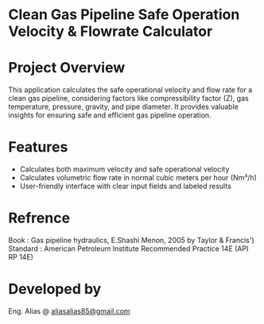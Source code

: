 # Clean Gas Pipeline Safe Operation Velocity & Flowrate Calculator

# Project Overview
This application calculates the safe operational velocity and flow rate for a clean gas pipeline, considering factors like compressibility factor (Z), gas temperature, pressure, gravity, and pipe diameter. It provides valuable insights for ensuring safe and efficient gas pipeline operation.

# Features
- Calculates both maximum velocity and safe operational velocity
- Calculates volumetric flow rate in normal cubic meters per hour (Nm³/h)
- User-friendly interface with clear input fields and labeled results

# Refrence
Book : Gas pipeline hydraulics, E.Shashi Menon, 2005 by Taylor & Francis')
Standard : American Petroleum Institute Recommended Practice 14E (API RP 14E)

# Developed by 
Eng. Alias @ aliasalias85@gmail.com
